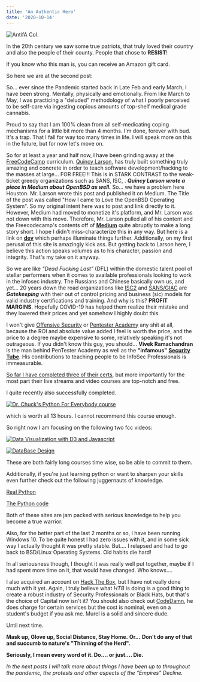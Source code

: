 ```yaml
---
title: 'An Authentic Hero'
date: '2020-10-14'
---
```


![AntifA Col.](/images/resist.jpg "Never gonna be safe")

In the 20th century we saw some true patriots, that truly loved their country and also the people of their county. People that chose to **RESIST**!

If you know who this man is, you can receive an Amazon gift card.

So here we are at the second post:

So... ever since the Pandemic started back in Late Feb and early March, I have been strong. Mentally, physically and emotionally. From like March to May, I was practicing a "deluded" methodology of what I poorly perceived to be self-care via ingesting copious amounts of top-shelf medical grade cannabis.

Proud to say that I am 100% clean from all self-medicating coping mechanisms for a little bit more than 4 months. I'm done, forever with bud. It's a trap. That I fall for way too many times in life. I will speak more on this in the future, but for now let's move on.

So for at least a year and half now, I have been grinding away at the [FreeCodeCamp](https://freecodecamp.org) curriculum. [Quincy Larson](https://breakingintostartups.com/quincy-free-code-camp/), has truly built something truly amazing and concrete in order to teach software development/hacking to the masses at large... FOR FREE!!! This is in STARK CONTRAST to the weak-ticket greedy organizations such as SANS, ISC, . ***Quincy Larson wrote a piece in Medium about OpenBSD as well.*** So... we have a problem here Houston. Mr. Larson wrote this post and published it on Medium. The Title of the post was called "How I came to Love the OpenBSD Operating System". So my original intent here was to post and link directly to it. However, Medium had moved to monetize it's platform, and Mr. Larson was not down with this move. Therefore, Mr. Larson pulled all of his content and the Freecodecamp's contents off of [**Medium**](https://medium.com) quite abruptly to make a long story short. I hope I didn't miss-characterize this in any way. But here is a link on [**dev**](https://dev.to/aryanjnyc/in-defense-of-quincy-larson-and-freecodecamp-7ki) which perhaps illuminate things further. Additionally, on my first perusal of this site is amazingly kick ass. But getting back to Larson here, I believe this action speaks volumes as to his character, passion and integrity. That's my take on it anyway.

So we are like *"Dead Fucking Last"* (DFL) within the domestic talent pool of stellar performers when it comes to available professionals looking to work in the infosec industry. The Russians and Chinese basically own us, and yet... 20 years down the road organizations like [ISC2](https://www.isc2.org/Certifications/CISSP#) and [SANS/GIAC](https://www.giac.org/?msc=homepage) are ***Gatekeeping*** with their out of control pricing and business (sic) models for valid industry certifications and training. And why is this? **PROFIT MARGINS**. Hopefully COVID-19 has helped them realize their mistake and they lowered their prices and yet somehow I highly doubt this.

I won't give [Offensive Security](https://www.offensive-security.com/courses-and-certifications/) or [Pentester Academy](https://www.pentesteracademy.com/pricing) any shit at all, because the ROI and absolute value added I feel is worth the price, and the price to a degree maybe expensive to some, relatively speaking it's not outrageous. If you didn't know this guy, you should... **Vivek Ramachandran** is the man behind PenTester Academy as well as the **"infamous"**
[**Security Tube**](http://securitytube.net). His contributions to teaching people to be InfoSec Professionals is immeasurable.

[So far I have completed three of their certs](https://www.freecodecamp.org/Bem0aned), but more importantly for the most part their live streams and video courses are top-notch and free.

I quite recently also successfully completed.

[![***Dr. Chuck's Python For Everybody course***](http://img.youtube.com/vi/8DvywoWv6fI/0.jpg)](http://www.youtube.com/watch?v=8DvywoWv6fI "")

which is worth all 13 hours. I cannot recommend this course enough.

So right now I am focusing on the following two fcc videos:

[![Data Visualization with D3 and Javascript](http://img.youtube.com/vi/_8V5o2UHG0E/0.jpg)](http://www.youtube.com/watch?v=_8V5o2UHG0E "")

[![DataBase Design](http://img.youtube.com/vi/ztHopE5Wnpc/0.jpg)](http://www.youtube.com/watch?v=ztHopE5Wnpc "")

These are both fairly long courses time wise, so be able to commit to them.

Additionally, if you're just learning python or want to sharpen your skills even further check out the following juggernauts of knowledge.

[Real Python](https://realpython.com/)

[The Python code](https://www.thepythoncode.com/)

Both of these sites are jam packed with serious knowledge to help you become a true warrior.

Also, for the better part of the last 2 months or so, I have been running Windows 10. To be quite honest
I had zero issues with it, and in some sick way I actually thought it was pretty stable. But.... I relapsed and
had to go back to BSD/Linux Operating Systems. Old habits die hard!

In all seriousness though, I thought it was really well put together, maybe if I had spent more time on it, that would have changed. Who knows....

I also acquired an account on [Hack The Box](https://www.hackthebox.eu/), but I have not really done much with it yet.  Again, I truly believe what *HTB* is doing is a good thing to create a robust industry of Security Professionals or Black Hats, but that's the choice of Capital now isn't it?  You should also check out [CodeDamn](https://codedamn.com/), he does charge for certain services but the cost is nominal, even on a student's budget if you ask me. Murel is a solid and sincere dude.

Until next time.

**Mask up, Glove up, Social Distance, Stay Home.**
**Or...**
**Don't do any of that and succumb to nature's "Thinning of the Herd".**

**Seriously, I mean every word of it. Do.... or just.... Die.**

*In the next posts I will talk more about things I have been up to throughout the pandemic, the protests and other aspects of the "Empires" Decline.*



